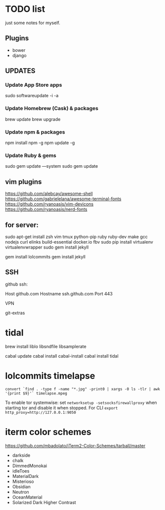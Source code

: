 # TODO list
just some notes for myself.

## Plugins
 - bower
 - django

## UPDATES

### Update App Store apps
sudo softwareupdate -i -a
### Update Homebrew (Cask) & packages
brew update
brew upgrade
### Update npm & packages
npm install npm -g
npm update -g
### Update Ruby & gems
sudo gem update —system
sudo gem update

## vim plugins
https://github.com/alebcay/awesome-shell
https://github.com/gabrielelana/awesome-terminal-fonts
https://github.com/ryanoasis/vim-devicons
https://github.com/ryanoasis/nerd-fonts

## for server:
 sudo apt-get install zsh vim tmux python-pip ruby ruby-dev make gcc nodejs curl elinks build-essential docker.io fbv
 sudo pip install virtualenv virtualenvwrapper
 sudo gem install jekyll


gem install lolcommits
gem install jekyll

## SSH
github ssh:

Host github.com
  Hostname ssh.github.com
  Port 443

VPN

git-extras

# tidal
brew install liblo libsndfile libsamplerate

cabal update
cabal install cabal-install
cabal install tidal


# lolcommits timelapse

```
convert `find . -type f -name "*.jpg" -print0 | xargs -0 ls -tlr | awk '{print $9}'` timelapse.mpeg
```

To enable tor systemwise:
 set `networksetup -setsocksfirewallproxy` when starting tor and disable it when stopped. For CLI `export http_proxy=http://127.0.0.1:9050`

# iterm color schemes
https://github.com/mbadolato/iTerm2-Color-Schemes/tarball/master
- darkside
- chalk
- DimmedMonokai
- idleToes
- MaterialDark
- Misterioso
- Obsidian
- Neutron
- OceanMaterial
- Solarized Dark Higher Contrast
